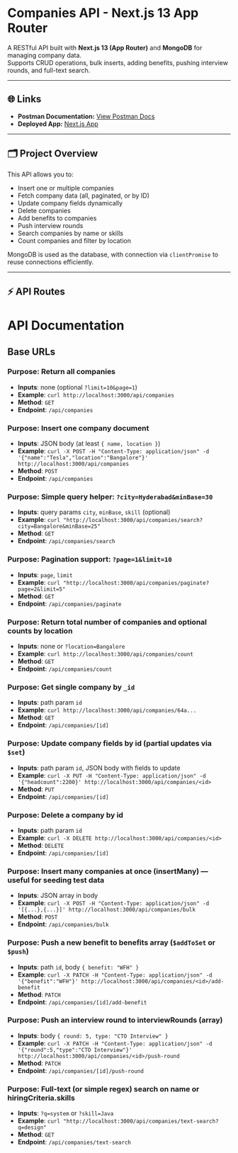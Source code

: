 # Companies API - Next.js 13 App Router

A RESTful API built with **Next.js 13 (App Router)** and **MongoDB** for managing company data.  
Supports CRUD operations, bulk inserts, adding benefits, pushing interview rounds, and full-text search.

---

## 🌐 Links

- **Postman Documentation:** [View Postman Docs](https://documenter.getpostman.com/view/47489755/2sB3HopzZu)  
- **Deployed App:** [Next.js App](https://next-app-woad-xi.vercel.app/)

---

## 🗂 Project Overview

This API allows you to:

- Insert one or multiple companies
- Fetch company data (all, paginated, or by ID)
- Update company fields dynamically
- Delete companies
- Add benefits to companies
- Push interview rounds
- Search companies by name or skills
- Count companies and filter by location

MongoDB is used as the database, with connection via `clientPromise` to reuse connections efficiently.

---

## ⚡ API Routes

# API Documentation

## Base URLs

### Purpose: Return all companies
- **Inputs**: none (optional `?limit=10&page=1`)
- **Example**: `curl http://localhost:3000/api/companies`
- **Method**: `GET`
- **Endpoint**: `/api/companies`

### Purpose: Insert one company document
- **Inputs**: JSON body (at least `{ name, location }`)
- **Example**: `curl -X POST -H "Content-Type: application/json" -d '{"name":"Tesla","location":"Bangalore"}' http://localhost:3000/api/companies`
- **Method**: `POST`
- **Endpoint**: `/api/companies`

### Purpose: Simple query helper: `?city=Hyderabad&minBase=30`
- **Inputs**: query params `city`, `minBase`, `skill` (optional)
- **Example**: `curl "http://localhost:3000/api/companies/search?city=Bangalore&minBase=25"`
- **Method**: `GET`
- **Endpoint**: `/api/companies/search`

### Purpose: Pagination support: `?page=1&limit=10`
- **Inputs**: `page`, `limit`
- **Example**: `curl "http://localhost:3000/api/companies/paginate?page=2&limit=5"`
- **Method**: `GET`
- **Endpoint**: `/api/companies/paginate`

### Purpose: Return total number of companies and optional counts by location
- **Inputs**: none or `?location=Bangalore`
- **Example**: `curl http://localhost:3000/api/companies/count`
- **Method**: `GET`
- **Endpoint**: `/api/companies/count`

### Purpose: Get single company by `_id`
- **Inputs**: path param `id`
- **Example**: `curl http://localhost:3000/api/companies/64a...`
- **Method**: `GET`
- **Endpoint**: `/api/companies/[id]`

### Purpose: Update company fields by id (partial updates via `$set`)
- **Inputs**: path param `id`, JSON body with fields to update
- **Example**: `curl -X PUT -H "Content-Type: application/json" -d '{"headcount":2200}' http://localhost:3000/api/companies/<id>`
- **Method**: `PUT`
- **Endpoint**: `/api/companies/[id]`

### Purpose: Delete a company by id
- **Inputs**: path param `id`
- **Example**: `curl -X DELETE http://localhost:3000/api/companies/<id>`
- **Method**: `DELETE`
- **Endpoint**: `/api/companies/[id]`

### Purpose: Insert many companies at once (insertMany) — useful for seeding test data
- **Inputs**: JSON array in body
- **Example**: `curl -X POST -H "Content-Type: application/json" -d '[{...},{...}]' http://localhost:3000/api/companies/bulk`
- **Method**: `POST`
- **Endpoint**: `/api/companies/bulk`

### Purpose: Push a new benefit to benefits array (`$addToSet` or `$push`)
- **Inputs**: path `id`, body `{ benefit: "WFH" }`
- **Example**: `curl -X PATCH -H "Content-Type: application/json" -d '{"benefit":"WFH"}' http://localhost:3000/api/companies/<id>/add-benefit`
- **Method**: `PATCH`
- **Endpoint**: `/api/companies/[id]/add-benefit`

### Purpose: Push an interview round to interviewRounds (array)
- **Inputs**: body `{ round: 5, type: "CTO Interview" }`
- **Example**: `curl -X PATCH -H "Content-Type: application/json" -d '{"round":5,"type":"CTO Interview"}' http://localhost:3000/api/companies/<id>/push-round`
- **Method**: `PATCH`
- **Endpoint**: `/api/companies/[id]/push-round`

### Purpose: Full-text (or simple regex) search on name or hiringCriteria.skills
- **Inputs**: `?q=system` or `?skill=Java`
- **Example**: `curl "http://localhost:3000/api/companies/text-search?q=design"`
- **Method**: `GET`
- **Endpoint**: `/api/companies/text-search`
